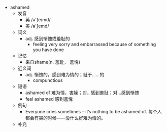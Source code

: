 - ashamed
  - 发音
    - 英 /ə'ʃeɪmd/
    - 美 /ə'ʃemd/
  - 词义
    - adj. 感到惭愧或羞耻的
      - feeling very sorry and embarrassed because of something you have done
  - 记忆
    - 来自shame(n. 羞耻， 羞愧)
  - 近义词
    - adj. 惭愧的，感到难为情的；耻于……的
      - compunctious
  - 短语
    - ashamed of 难为情，害臊；对…感到羞耻；对…感到惭愧
    - feel ashamed 感到羞愧
  - 例句
    - Everyone cries sometimes – it’s nothing to be ashamed of. 每个人都会有哭的时候——没什么好难为情的。
  - 补充
